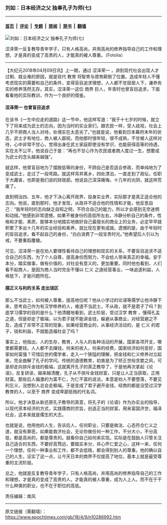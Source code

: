 ### 刘如：日本经济之父 独奉孔子为师(七)

---

#### [首页](../../../..?n10286992) &nbsp;|&nbsp; [评论](../../../../../epoch-comment?n10286992) &nbsp;|&nbsp; [专题](../../../../../epoch-special?n10286992) &nbsp;|&nbsp; [禁闻](../../../../../epoch-news?n10286992) &nbsp;|&nbsp; [禁书](../../../../../books?n10286992) &nbsp;|&nbsp; [翻墙](https://github.com/gfw-breaker/nogfw/blob/master/README.md?n10286992)


<div><img alt="刘如：日本经济之父 独奉孔子为师(七)" class="attachment-djy_600_400 size-djy_600_400 wp-post-image" src="https://i.epochtimes.com/assets/uploads/2018/04/1506212249092763-600x400.jpg"/>
<div class="caption">
 <p>
  涩泽荣一反复教导青年学子，只有人格高尚，并用高尚的修养指导自己的工作和理想，才是真的变成了高贵的人，才能真的被人尊重。（Fotolia）
 </p>
</div></div><hr/><div class="post_content" id="artbody" itemprop="articleBody">
 <!-- article content begin -->
 <p>
  【大纪元2018年04月09日讯】上一期，通过
  <ok href="https://www.epochtimes.com/gb/tag/%E6%B6%A9%E6%B3%BD%E8%8D%A3%E4%B8%80.html">
   涩泽荣一
  </ok>
  ，讲到现代社会出现人才过剩、就业难的原因，就是现代
  <ok href="https://www.epochtimes.com/gb/tag/%E6%95%99%E8%82%B2.html">
   教育
  </ok>
  将智育与德育颠倒了位置。造成年轻人不懂考虑现实的需要和自己的条件，变得盲目追求理想，人人都不甘屈居人下，谦恭务实的修养荡然无存。其实，涩泽荣一这位
  <ok href="https://www.epochtimes.com/gb/tag/%E5%95%86%E7%95%8C.html">
   商界
  </ok>
  巨人，年青时也曾盲目追求，下面看看他的实际教训，作为一个良好的借鉴。
 </p>
 <h4>
  <strong>
   <ok href="https://www.epochtimes.com/gb/tag/%E6%B6%A9%E6%B3%BD%E8%8D%A3%E4%B8%80.html">
    涩泽荣一
   </ok>
   也曾盲目追求
  </strong>
 </h4>
 <p>
  在该书《一生中应走的道路》这一节中，他这样写道：“我于十七岁的时候，就立下了将来成为武士的志向，因为当时的实业家们，跟农民一样，受人歧视，社会上几乎不把商人当人对待，处境实在太恶劣了。”也就是说，他看到日本幕府末年的状态，武士才有地位，商人被人鄙视，而他那时很年轻，很不成熟，不甘被人这样对待，心中非常不甘心，觉得出身在武士家庭即使没有学识，也能获得高等的待遇，实在太不公平，他说自己于是：“再也不甘心作为农民或者商人度过一生，想要成为武士的念头越来越强”。
 </p>
 <p>
  就这样，他曾盲目地为了摆脱低等的身份，不顾自己是否适合参政，而单纯地为了变成武士，走过了一段弯路。就这样背井离乡，四处漂泊，一直走到了政坛，任职于大藏省，也即是我们说的财政部。他说自己深深痛悔，十几年的光阴，就这样荒废了。
 </p>
 <p>
  直到明治四、五年，他才下决心离开政界，投身实业界，实际那才是真正适合他的志向。他说，直到那时，他才发现，从政并不适合他的性情和才能，他反思自己：“我年轻时的志向缺乏自知之明，不符合自己的能力，所以才会感到无奈迷惘和动摇。”他感到非常遗憾，如果不被身份的高低所左右，冷静分析自己的条件，性格和才能、素质，能够本分地踏实地做好自己最擅长的商业上的业务，必定早早就积累了多出十几年的实业经验和素养，就比现在更有成就。遗憾的是，由于年轻时的盲目追求，看不起自己的身份，“白白浪费了一段宝贵时光。”他希望后人引以为戒，不要重蹈覆辙。
 </p>
 <p>
  可见，涩泽荣一是在劝人要理性看待自己的理想和现实的关系，不要盲目追求不适合自己的东西，为了个人自尊，提高身份而努力，不会给人带来真正的幸福。安于本分，踏实做事，做有价值的，对社会有意义的，更加重要。同时他也看到，人们看不起商人，是因为商人当时完全不懂以
  <ok href="https://www.epochtimes.com/gb/tag/%E4%BB%81%E4%B9%89.html">
   仁义
  </ok>
  之道经营事业，一味追逐利益，人格低下，才是问题所在。
 </p>
 <h4>
  <strong>
   摆正义与利的关系
  </strong>
  <strong>
  </strong>
  <strong>
   走出误区
  </strong>
 </h4>
 <p>
  那么不当武士，如何被人尊重，提高地位呢？他从小学过的论语等儒学让他冷静下来，思考自己作为有汉学修养的人，难道不当武士，不从政，就不是君子了吗？到底学习儒学的目的是什么？他清醒地看到，武士阶层，受过汉学
  <ok href="https://www.epochtimes.com/gb/tag/%E6%95%99%E8%82%B2.html">
   教育
  </ok>
  ，懂得孔孟之道，但是却走了极端，以为君子就不能讲金钱，躲避从事商业，对经营避之不及，造成了非常不正常的现象，如果经营商业的，从事经济活动的，是
  <ok href="https://www.epochtimes.com/gb/tag/%E4%BB%81%E4%B9%89.html">
   仁义
  </ok>
  的君子，钱和利益，不就能造福社会了吗？
 </p>
 <p>
  事实上，他指出，人的生存，教育，人与人的各种活动的开展，国家各项开支，哪里都需要钱，人人都不去赚钱，何来的收入，何来的经费，国家经济如何变好，国家如何富强？可惜后世的儒学者，走入一个狭隘的理解，把金钱和仁义修养对立起来，完全曲解了孔子的学问。传统的道德教育，初衷是为了矫正世俗贪婪之风，可是却走向排斥金钱的极端，这就离开孔子的真正教导了，于是他再次拿起《论语》，反复研读，越来越清醒，孔子从不排斥金钱财富，只是让人正当获取，正用财富。那些后人偏激的为富不仁，为仁不富的说法，本意是劝人不要堕落，不要见利忘义，没想到人总会走极端。于是变成了君子避开金钱，经商的都是没受过汉学教育的人，以至于
  <ok href="https://www.epochtimes.com/gb/tag/%E5%95%86%E7%95%8C.html">
   商界
  </ok>
  变成卑鄙低贱的代名词。
 </p>
 <p>
  所以，他才决意从新还原孔子教导的真意，将孔子的《论语》作为办实业的指导，以现代资本经济的方式，实践儒商的宗旨，创造正当的财富，用来富国济世，福泽社会，这本来就是儒生的大志。
 </p>
 <p>
  也就是说，他用他的人生，告诉后人，任何职业，只要是做法、心态符合仁义之道，就没有罪恶，如果能救济社会，无论你做任何一种工作，不分大小，不分高低，都是高尚的，都是尊贵的。就看你自己如何来实现。实际是在鼓励人只管关注自己适合的东西，不要好高骛远，要踏实本分，并心怀仁爱之心，这样一来，任何一个理想，任何一种事业和工作，都不会低贱，都会得到别人的尊重。他的确以自己的人生，证实了这一点，让今天日本的商界不仅提高了地位，基本上就是最受尊重的主流阶层。
 </p>
 <p>
  总之，他就是反复教导青年学子，只有人格高尚，并用高尚的修养指导自己的工作和理想，才是真的变成了高贵的人，才能真的被人尊重，成为人上人。而不在于干什么种类的职业，也不在于职位的高低。
 </p>
 <p>
  责任编辑：南风
 </p>
 <!-- article content end -->
 <div id="below_article_ad">
 </div>
</div>


---

原文链接（需翻墙）：https://www.epochtimes.com/gb/18/4/9/n10286992.htm